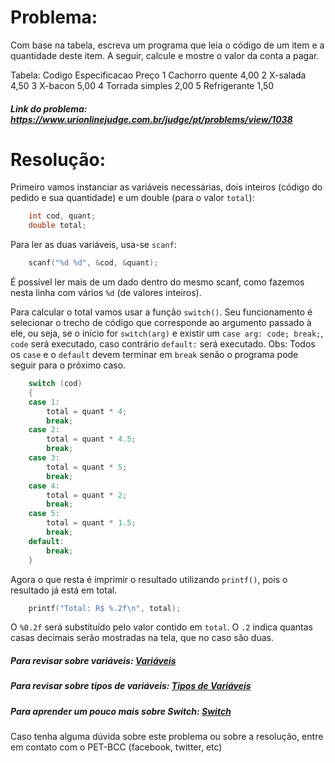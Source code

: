 # Problema:
 
Com base na tabela, escreva um programa que leia o código de um item e a quantidade deste item. A seguir, calcule e mostre o valor da conta a pagar.
 
Tabela: 
Codigo      Especificacao       Preço
1           Cachorro quente      4,00
2           X-salada            4,50
3           X-bacon             5,00
4           Torrada simples     2,00
5           Refrigerante        1,50
 
##### Link do problema: https://www.urionlinejudge.com.br/judge/pt/problems/view/1038
 
# Resolução:
 
Primeiro vamos instanciar as variáveis necessárias, dois inteiros (código do pedido e sua quantidade) e um double (para o valor `total`):
 
```c
    int cod, quant;
    double total;
```
 
Para ler as duas variáveis, usa-se `scanf`:
 
```c
    scanf("%d %d", &cod, &quant);
```
É possível ler mais de um dado dentro do mesmo scanf, como fazemos nesta linha com vários `%d` (de valores inteiros).
 
Para calcular o total vamos usar a função `switch()`. Seu funcionamento é selecionar o trecho de código que corresponde ao argumento passado à ele, ou seja, se o início for `switch(arg)` e existir um `case arg: code; break;`, `code` será executado, caso contrário `default:` será executado.
Obs: Todos os `case` e o `default` devem terminar em `break` senão o programa pode seguir para o próximo caso.
 
```c
    switch (cod)
    {
    case 1:
        total = quant * 4;
        break;
    case 2:
        total = quant * 4.5;
        break;
    case 3:
        total = quant * 5;
        break;
    case 4:
        total = quant * 2;
        break;
    case 5:
        total = quant * 1.5;
        break;
    default:
        break;
    }
```
 
Agora o que resta é imprimir o resultado utilizando `printf()`, pois o resultado já está em total.
 
```c
    printf("Total: R$ %.2f\n", total);      
```
 
O `%0.2f` será substituído pelo valor contido em `total`. O `.2` indica quantas casas decimais serão mostradas na tela, que no caso são duas.
 
##### Para revisar sobre variáveis: [Variáveis](http://linguagemc.com.br/variaveis-em-linguagem-c/)
 
##### Para revisar sobre tipos de variáveis: [Tipos de Variáveis](http://linguagemc.com.br/tipos-de-dados-em-c/)
 
##### Para aprender um pouco mais sobre Switch: [Switch](http://linguagemc.com.br/o-comando-switch-case-em-c/)
 
Caso tenha alguma dúvida sobre este problema ou sobre a resolução, entre em contato com o PET-BCC (facebook, twitter, etc)
 

